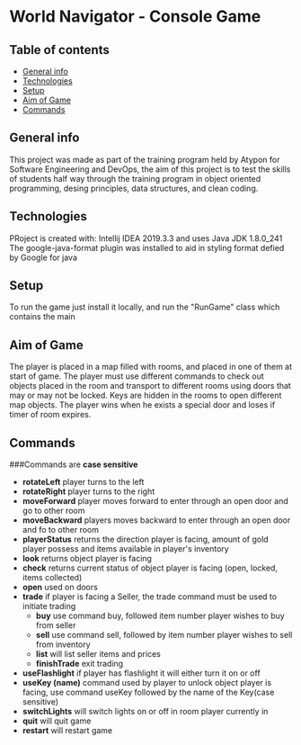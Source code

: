 # World Navigator - Console Game

## Table of contents
* [General info](#general-info)
* [Technologies](#technologies)
* [Setup](#setup)
* [Aim of Game](#game-aim)
* [Commands](#commands)

## General info
This project was made as part of the training program held by Atypon for Software Engineering and DevOps, the aim of this project is to test the skills of students half way through the training program in object oriented programming, desing principles, data structures, and clean coding.

## Technologies
PRoject is created with:
Intellij IDEA 2019.3.3 and uses Java JDK 1.8.0_241
The google-java-format plugin was installed to aid in styling format defied by Google for java

## Setup
To run the game just install it locally, and run the "RunGame" class which contains the main

## Aim of Game
The player is placed in a map filled with rooms, and placed in one of them at start of game. The player must use different commands to check out objects placed in the room and transport to different rooms using doors that may or may not be locked. Keys are hidden in the rooms to open different map objects. The player wins when he exists a special door and loses if timer of room expires.

## Commands
###Commands are **case sensitive**

* **rotateLeft**  player turns to the left
* **rotateRight** player turns to the right
* **moveForward** player moves forward to enter through an open door and go to other room
* **moveBackward** players moves backward to enter through an open door and fo to other room
* **playerStatus** returns the direction player is facing, amount of gold player possess and items available in player's inventory
* **look** returns object player is facing 
* **check** returns current status of object player is facing (open, locked, items collected)
* **open** used on doors
* **trade** if player is facing a Seller, the trade command must be used to initiate trading 
  * **buy** use command buy, followed item number player wishes to buy from seller
  * **sell** use command sell, followed by item number player wishes to sell from inventory
  * **list** will list seller items and prices
  * **finishTrade** exit trading
* **useFlashlight** if player has flashlight it will either turn it on or off
* **useKey (name)** command used by player to unlock object player is facing, use command useKey followed by the name of the Key(case sensitive)
* **switchLights** will switch lights on or off in room player currently in
* **quit** will quit game
* **restart** will restart game 

